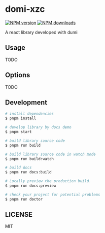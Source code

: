 # domi-xzc

[![NPM version](https://img.shields.io/npm/v/domi-xzc.svg?style=flat)](https://npmjs.org/package/domi-xzc)
[![NPM downloads](http://img.shields.io/npm/dm/domi-xzc.svg?style=flat)](https://npmjs.org/package/domi-xzc)

A react library developed with dumi

## Usage

TODO

## Options

TODO

## Development

```bash
# install dependencies
$ pnpm install

# develop library by docs demo
$ pnpm start

# build library source code
$ pnpm run build

# build library source code in watch mode
$ pnpm run build:watch

# build docs
$ pnpm run docs:build

# Locally preview the production build.
$ pnpm run docs:preview

# check your project for potential problems
$ pnpm run doctor
```

## LICENSE

MIT
